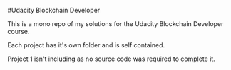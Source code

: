 #Udacity Blockchain Developer 

This is a mono repo of my solutions for the Udacity Blockchain Developer course.

Each project has it's own folder and is self contained.

Project 1 isn't including as no source code was required to complete it.
 